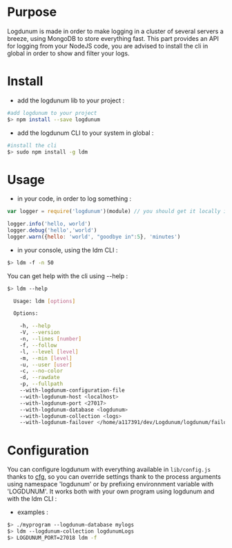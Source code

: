 Purpose
=======

Logdunum is made in order to make logging in a cluster of several servers a breeze, using MongoDB to store everything fast. This part provides an API for logging from your NodeJS code, you are advised to install the cli  in global in order to show and filter your logs.

Install
=======

* add the logdunum lib to your project :

```bash
#add logdunum to your project
$> npm install --save logdunum
```

* add the logdunum CLI to your system in global :
```bash
#install the cli
$> sudo npm install -g ldm
```

Usage
=====

* in your code, in order to log something :

```javascript
var logger = require('logdunum')(module) // you should get it locally in each module to report the file

logger.info('hello, world')
logger.debug('hello','world')
logger.warn({hello: 'world', "goodbye in":5}, 'minutes')
```

* in your console, using the ldm CLI :

```bash
$> ldm -f -n 50
```

You can get help with the cli using --help :

```bash
$> ldm --help

  Usage: ldm [options]

  Options:

    -h, --help                                                                   output usage information
    -V, --version                                                                output the version number
    -n, --lines [number]                                                         only output the last n lines
    -f, --follow                                                                 output appended lines as their arrive
    -l, --level [level]                                                          filter lines by level, either as a regexp, or a comma separated list
    -m, --min [level]                                                            minimal level threshold, [trace < debug < log < info < warn < error < fatal]
    -u, --user [user]                                                            output only what happened for user
    -c, --no-color                                                               output without colors
    -d, --rawdate                                                                output raw date, rather than humanized ones
    -p, --fullpath                                                               output full file path, rather than humanized ones
    --with-logdunum-configuration-file                                           set logdunum option [configuration file]
    --with-logdunum-host <localhost>                                             set logdunum option [host]
    --with-logdunum-port <27017>                                                 set logdunum option [port]
    --with-logdunum-database <logdunum>                                          set logdunum option [database]
    --with-logdunum-collection <logs>                                            set logdunum option [collection]
    --with-logdunum-failover </home/a117391/dev/Logdunum/logdunum/failover.log>  set logdunum option [failover]

```

Configuration
=============

You can configure logdunum with everything available in ```lib/config.js``` thanks to [cfg](https://github.com/LearnBoost/cfg.js), so you can override settings thank to the process arguments using namespace 'logdunum' or by prefixing environnment variable with 'LOGDUNUM'. It works both with your own program using logdunum and with the ldm CLI :

* examples :

```bash
$> ./myprogram --logdunum-database mylogs
$> ldm --logdunum-collection logdunumLogs
$> LOGDUNUM_PORT=27018 ldm -f
```

